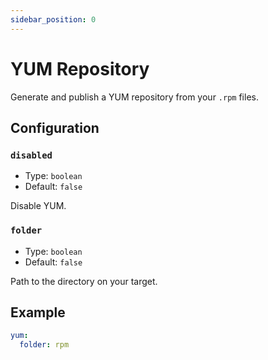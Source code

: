```yaml
---
sidebar_position: 0
---
```


# YUM Repository

Generate and publish a YUM repository from your `.rpm` files.

## Configuration

### `disabled`

- Type: `boolean`
- Default: `false`

Disable YUM.

### `folder`

- Type: `boolean`
- Default: `false`

Path to the directory on your target.

## Example

```yaml
yum:
  folder: rpm
```
